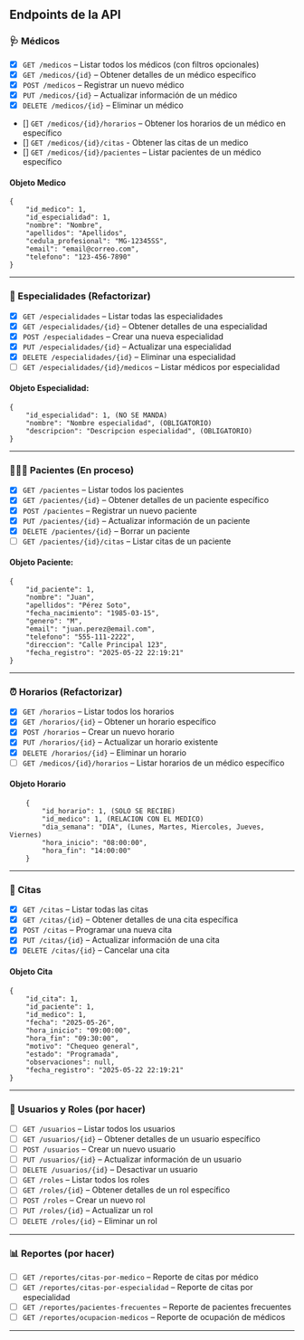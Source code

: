 ## Endpoints de la API

### 🩺 Médicos

- [X] `GET /medicos` – Listar todos los médicos (con filtros opcionales)  
- [X] `GET /medicos/{id}` – Obtener detalles de un médico específico  
- [X] `POST /medicos` – Registrar un nuevo médico  
- [X] `PUT /medicos/{id}` – Actualizar información de un médico  
- [X] `DELETE /medicos/{id}` – Eliminar un médico  
- [] `GET /medicos/{id}/horarios` – Obtener los horarios de un médico en específico  
- [] `GET /medicos/{id}/citas` - Obtener las citas de un medico
- [] `GET /medicos/{id}/pacientes` – Listar pacientes de un médico específico  

#### Objeto Medico
```
{
    "id_medico": 1,
    "id_especialidad": 1,
    "nombre": "Nombre",
    "apellidos": "Apellidos",
    "cedula_profesional": "MG-12345SS",
    "email": "email@correo.com",
    "telefono": "123-456-7890"
}
```

---
### 🧬 Especialidades (Refactorizar)

- [X] `GET /especialidades` – Listar todas las especialidades  
- [X] `GET /especialidades/{id}` – Obtener detalles de una especialidad  
- [X] `POST /especialidades` – Crear una nueva especialidad  
- [X] `PUT /especialidades/{id}` – Actualizar una especialidad  
- [X] `DELETE /especialidades/{id}` – Eliminar una especialidad  
- [ ] `GET /especialidades/{id}/medicos` – Listar médicos por especialidad  

#### Objeto Especialidad:
```
{
    "id_especialidad": 1, (NO SE MANDA)
    "nombre": "Nombre especialidad", (OBLIGATORIO)
    "descripcion": "Descripcion especialidad", (OBLIGATORIO)
}
```
---

### 🧑‍🤝‍🧑 Pacientes (En proceso)

- [X] `GET /pacientes` – Listar todos los pacientes  
- [X] `GET /pacientes/{id}` – Obtener detalles de un paciente específico  
- [X] `POST /pacientes` – Registrar un nuevo paciente  
- [X] `PUT /pacientes/{id}` – Actualizar información de un paciente  
- [X] `DELETE /pacientes/{id}` – Borrar un paciente  
- [ ] `GET /pacientes/{id}/citas` – Listar citas de un paciente  

#### Objeto Paciente:
```
{
    "id_paciente": 1,
    "nombre": "Juan",
    "apellidos": "Pérez Soto",
    "fecha_nacimiento": "1985-03-15",
    "genero": "M",
    "email": "juan.perez@email.com",
    "telefono": "555-111-2222",
    "direccion": "Calle Principal 123",
    "fecha_registro": "2025-05-22 22:19:21"
}
```

---

### ⏰ Horarios (Refactorizar)

- [X] `GET /horarios` – Listar todos los horarios  
- [X] `GET /horarios/{id}` – Obtener un horario específico  
- [X] `POST /horarios` – Crear un nuevo horario  
- [X] `PUT /horarios/{id}` – Actualizar un horario existente  
- [X] `DELETE /horarios/{id}` – Eliminar un horario  
- [ ] `GET /medicos/{id}/horarios` – Listar horarios de un médico específico  

#### Objeto Horario
```  
    {
        "id_horario": 1, (SOLO SE RECIBE)
        "id_medico": 1, (RELACION CON EL MEDICO)
        "dia_semana": "DIA", (Lunes, Martes, Miercoles, Jueves, Viernes)
        "hora_inicio": "08:00:00",
        "hora_fin": "14:00:00"
    }
```
---

### 📅 Citas

- [X] `GET /citas` – Listar todas las citas  
- [X] `GET /citas/{id}` – Obtener detalles de una cita específica  
- [X] `POST /citas` – Programar una nueva cita  
- [X] `PUT /citas/{id}` – Actualizar información de una cita  
- [X] `DELETE /citas/{id}` – Cancelar una cita

#### Objeto Cita
```
{
    "id_cita": 1,
    "id_paciente": 1,
    "id_medico": 1,
    "fecha": "2025-05-26",
    "hora_inicio": "09:00:00",
    "hora_fin": "09:30:00",
    "motivo": "Chequeo general",
    "estado": "Programada",
    "observaciones": null,
    "fecha_registro": "2025-05-22 22:19:21"
}
```

---

### 👥 Usuarios y Roles (por hacer)

- [ ] `GET /usuarios` – Listar todos los usuarios  
- [ ] `GET /usuarios/{id}` – Obtener detalles de un usuario específico  
- [ ] `POST /usuarios` – Crear un nuevo usuario  
- [ ] `PUT /usuarios/{id}` – Actualizar información de un usuario  
- [ ] `DELETE /usuarios/{id}` – Desactivar un usuario  
- [ ] `GET /roles` – Listar todos los roles  
- [ ] `GET /roles/{id}` – Obtener detalles de un rol específico  
- [ ] `POST /roles` – Crear un nuevo rol  
- [ ] `PUT /roles/{id}` – Actualizar un rol  
- [ ] `DELETE /roles/{id}` – Eliminar un rol  

---

### 📊 Reportes (por hacer)

- [ ] `GET /reportes/citas-por-medico` – Reporte de citas por médico  
- [ ] `GET /reportes/citas-por-especialidad` – Reporte de citas por especialidad  
- [ ] `GET /reportes/pacientes-frecuentes` – Reporte de pacientes frecuentes  
- [ ] `GET /reportes/ocupacion-medicos` – Reporte de ocupación de médicos  

---
